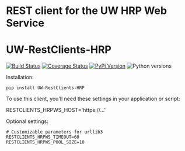 # REST client for the UW HRP Web Service
# UW-RestClients-HRP

[![Build Status](https://github.com/uw-it-aca/uw-restclients-hrp/workflows/tests/badge.svg?branch=main)](https://github.com/uw-it-aca/uw-restclients-hrp/actions)
[![Coverage Status](https://coveralls.io/repos/uw-it-aca/uw-restclients-hrp/badge.svg?branch=main)](https://coveralls.io/r/uw-it-aca/uw-restclients-hrp?branch=main)
[![PyPi Version](https://img.shields.io/pypi/v/uw-restclients-hrp.svg)](https://pypi.python.org/pypi/uw-restclients-hrp)
![Python versions](https://img.shields.io/pypi/pyversions/uw-restclients-hrp.svg)

Installation:

    pip install UW-RestClients-HRP

To use this client, you'll need these settings in your application or script:

   RESTCLIENTS_HRPWS_HOST='https://...'

Optional settings:

    # Customizable parameters for urllib3
    RESTCLIENTS_HRPWS_TIMEOUT=60
    RESTCLIENTS_HRPWS_POOL_SIZE=10
